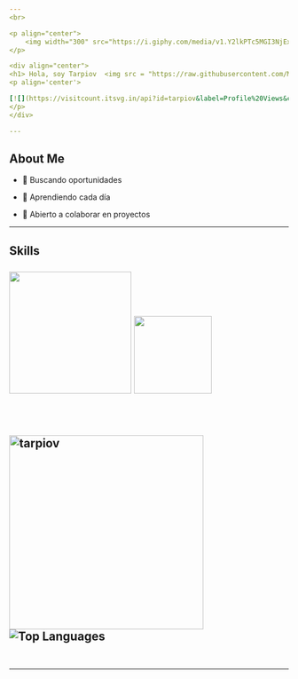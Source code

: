 ```yaml
---
<br>

<p align="center">
    <img width="300" src="https://i.giphy.com/media/v1.Y2lkPTc5MGI3NjExaXBudTJ3bzlzZG9heGFwOTlwYml2MzVqZHU4N2hyemRlenk1MXRlbiZlcD12MV9pbnRlcm5hbF9naWZfYnlfaWQmY3Q9Zw/ztpMY1t5VYWlO/giphy.gif">
</p>

<div align="center">
<h1> Hola, soy Tarpiov  <img src = "https://raw.githubusercontent.com/MartinHeinz/MartinHeinz/master/wave.gif" width = 30px> </h1>
<p align='center'>

[![](https://visitcount.itsvg.in/api?id=tarpiov&label=Profile%20Views&color=12&icon=5&pretty=false)](https://visitcount.itsvg.in)
</p>
</div>

---
```


<h2 align=left> About Me</h2>

- 🔭 Buscando oportunidades
  
- 🌱 Aprendiendo cada día
  
- 👯 Abierto a colaborar en proyectos
  

---

<h2> Skills <br> <br><img src="https://skillicons.dev/icons?i=github,git,docker,vscode,flask" width=220/>
<img src="https://skillicons.dev/icons?i=bash,python,linux&theme=dark" width=140 />

  
<br>
<br>
  <br>
  
<div align="left">
  <!-- Estadísticas de GitHub -->
  <img src="https://github-readme-stats.vercel.app/api?username=tarpiov&show_icons=true&locale=en&theme=material-palenight" alt="tarpiov" width="350" style="margin-right: 20px; margin-top: 20px;" />
  <img src="https://github-readme-stats.vercel.app/api/top-langs/?username=tarpiov&layout=compact&theme=dracula" alt="Top Languages" />



</div>


<br>


-----
